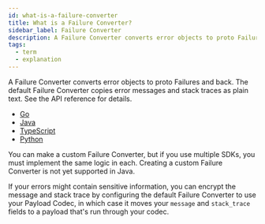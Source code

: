 ```yaml
---
id: what-is-a-failure-converter
title: What is a Failure Converter?
sidebar_label: Failure Converter
description: A Failure Converter converts error objects to proto Failures and back.
tags:
  - term
  - explanation
---
```


A Failure Converter converts error objects to proto Failures and back.
The default Failure Converter copies error messages and stack traces as plain text.
See the API reference for details.

- [Go](https://pkg.go.dev/go.temporal.io/sdk@v1.21.0/converter#FailureConverter)
- [Java](https://www.javadoc.io/doc/io.temporal/temporal-sdk/latest/io/temporal/failure/FailureConverter.html)
- [TypeScript](https://typescript.temporal.io/api/interfaces/common.FailureConverter)
- [Python](https://python.temporal.io/temporalio.converter.FailureConverter.html)

You can make a custom Failure Converter, but if you use multiple SDKs, you must implement the same logic in each.
Creating a custom Failure Converter is not yet supported in Java.

If your errors might contain sensitive information, you can encrypt the message and stack trace by configuring the default Failure Converter to use your Payload Codec, in which case it moves your `message` and `stack_trace` fields to a payload that's run through your codec.
